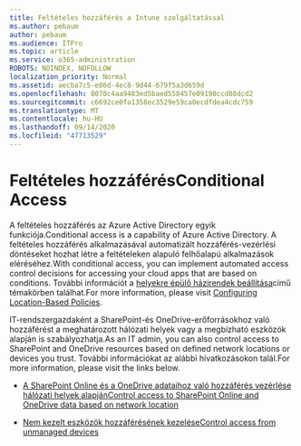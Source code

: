 ```yaml
---
title: Feltételes hozzáférés a Intune szolgáltatással
ms.author: pebaum
author: pebaum
ms.audience: ITPro
ms.topic: article
ms.service: o365-administration
ROBOTS: NOINDEX, NOFOLLOW
localization_priority: Normal
ms.assetid: aecba7c5-e86d-4ec8-9d44-679f5a3d659d
ms.openlocfilehash: 8070c4aa9483ed5baed558457e09190ccd88dcd2
ms.sourcegitcommit: c6692ce0fa1358ec3529e59ca0ecdfdea4cdc759
ms.translationtype: MT
ms.contentlocale: hu-HU
ms.lasthandoff: 09/14/2020
ms.locfileid: "47713529"
---
```

# <a name="conditional-access"></a><span data-ttu-id="80d26-102">Feltételes hozzáférés</span><span class="sxs-lookup"><span data-stu-id="80d26-102">Conditional Access</span></span>

<span data-ttu-id="80d26-103">A feltételes hozzáférés az Azure Active Directory egyik funkciója.</span><span class="sxs-lookup"><span data-stu-id="80d26-103">Conditional access is a capability of Azure Active Directory.</span></span> <span data-ttu-id="80d26-104">A feltételes hozzáférés alkalmazásával automatizált hozzáférés-vezérlési döntéseket hozhat létre a feltételeken alapuló felhőalapú alkalmazások eléréséhez.</span><span class="sxs-lookup"><span data-stu-id="80d26-104">With conditional access, you can implement automated access control decisions for accessing your cloud apps that are based on conditions.</span></span> <span data-ttu-id="80d26-105">További információt a [helyekre épülő házirendek beállítása](https://docs.microsoft.com/azure/active-directory/conditional-access/overview)című témakörben találhat.</span><span class="sxs-lookup"><span data-stu-id="80d26-105">For more information, please visit [Configuring Location-Based Policies](https://docs.microsoft.com/azure/active-directory/conditional-access/overview).</span></span>

<span data-ttu-id="80d26-106">IT-rendszergazdaként a SharePoint-és OneDrive-erőforrásokhoz való hozzáférést a meghatározott hálózati helyek vagy a megbízható eszközök alapján is szabályozhatja.</span><span class="sxs-lookup"><span data-stu-id="80d26-106">As an IT admin, you can also control access to SharePoint and OneDrive resources based on defined network locations or devices you trust.</span></span> <span data-ttu-id="80d26-107">További információkat az alábbi hivatkozásokon talál.</span><span class="sxs-lookup"><span data-stu-id="80d26-107">For more information, please visit the links below.</span></span>

- [<span data-ttu-id="80d26-108">A SharePoint Online és a OneDrive adataihoz való hozzáférés vezérlése hálózati helyek alapján</span><span class="sxs-lookup"><span data-stu-id="80d26-108">Control access to SharePoint Online and OneDrive data based on network location</span></span>](https://docs.microsoft.com/sharepoint/control-access-based-on-network-location)

- [<span data-ttu-id="80d26-109">Nem kezelt eszközök hozzáférésének kezelése</span><span class="sxs-lookup"><span data-stu-id="80d26-109">Control access from unmanaged devices</span></span>](https://docs.microsoft.com/sharepoint/control-access-from-unmanaged-devices)

